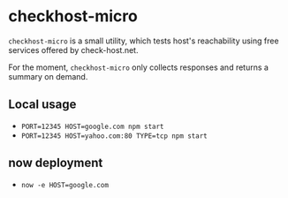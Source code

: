 # checkhost-micro

`checkhost-micro` is a small utility, which tests host's reachability using
free services offered by check-host.net.

For the moment, `checkhost-micro` only collects responses and returns a
summary on demand.

## Local usage

 * `PORT=12345 HOST=google.com npm start`
 * `PORT=12345 HOST=yahoo.com:80 TYPE=tcp npm start`

## now deployment

 * `now -e HOST=google.com`
